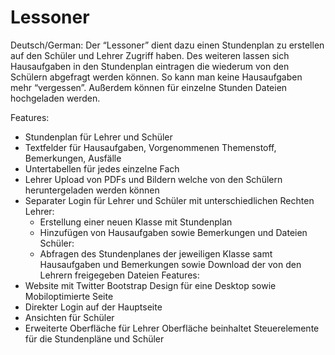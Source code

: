 Lessoner
========
Deutsch/German:
Der “Lessoner” dient dazu einen Stundenplan zu erstellen auf den Schüler und Lehrer Zugriff haben. 
Des weiteren lassen sich Hausaufgaben in den Stundenplan eintragen die wiederum von den Schülern 
abgefragt werden können. So kann man keine Hausaufgaben mehr “vergessen”.  Außerdem können für einzelne
Stunden Dateien hochgeladen werden.

Features:
 - Stundenplan für Lehrer und Schüler
 - Textfelder für Hausaufgaben, Vorgenommenen Themenstoff, Bemerkungen, Ausfälle
 - Untertabellen für jedes einzelne Fach
 - Lehrer Upload von PDFs und Bildern welche von den Schülern heruntergeladen werden können
 - Separater Login für Lehrer und Schüler mit unterschiedlichen Rechten
    Lehrer:
    - Erstellung einer neuen Klasse mit Stundenplan
    - Hinzufügen von Hausaufgaben sowie Bemerkungen und Dateien
    Schüler:
    - Abfragen des Stundenplanes der jeweiligen Klasse samt Hausaufgaben und Bemerkungen sowie Download
    der von den Lehrern freigegeben Dateien
Features:    
 - Website mit Twitter Bootstrap Design für eine Desktop sowie Mobiloptimierte Seite
 - Direkter Login auf der Hauptseite
 - Ansichten für Schüler
 - Erweiterte Oberfläche für Lehrer
   Oberfläche beinhaltet  Steuerelemente für die Stundenpläne und Schüler
